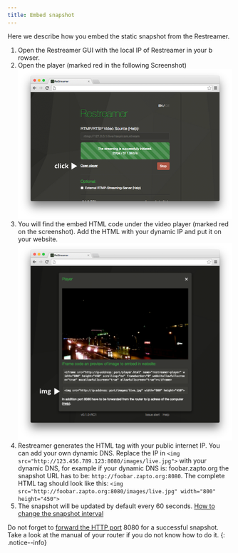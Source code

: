 ```yaml
---
title: Embed snapshot
---
```


Here we describe how you embed the static snapshot from the Restreamer.

1. Open the Restreamer GUI with the local IP of Restreamer in your b rowser.
2. Open the player (marked red in the following Screenshot) ![Open your player in GUI](../img/guides-embed-upon-your-website-1.png)
3. You will find the embed HTML code under the video player (marked red on the screenshot). Add the HTML with your dynamic IP and put it on your website.![Copy the code and embedd wherever you want](../img/guides-embed-upon-your-website-3.png)  
4. Restreamer generates the HTML tag with your public internet IP. You can add your own dynamic DNS. Replace the IP in `<img src="http://123.456.789.123:8080/images/live.jpg">` with your dynamic DNS, for example if your dynamic DNS is: foobar.zapto.org the snapshot URL has to be: `http://foobar.zapto.org:8080`. The complete HTML tag should look like this: `<img src="http://foobar.zapto.org:8080/images/live.jpg" width="800" height="450">`   
5. The snapshot will be updated by default every 60 seconds. [How to change the snapshot interval](modify-snapshot-interval.html)

Do not forget to [forward the HTTP port](portforwarding.html) 8080 for a successful snapshot. Take a look at the manual of your router if
you do not know how to do it.
{: .notice--info}